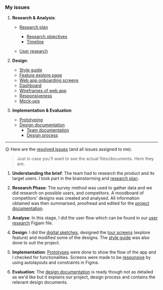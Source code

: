 
### My issues

1. **Research & Analysis**: 
    - [Research plan](https://github.com/zuri-training/EXCEL_COMP-Team_101/issues/17)
      - [Research objectives](https://github.com/zuri-training/EXCEL_COMP-Team_101/issues/4)
      - [Timeline](https://github.com/zuri-training/EXCEL_COMP-Team_101/issues/8)
     
    - [User research](https://github.com/zuri-training/EXCEL_COMP-Team_101/issues/18)

2. **Design**: 
      - [Style guide](https://github.com/zuri-training/EXCEL_COMP-Team_101/issues/19)
      - [Feature explore page](https://github.com/zuri-training/EXCEL_COMP-Team_101/issues/70)
      - [Web app onboarding screens](https://github.com/zuri-training/EXCEL_COMP-Team_101/issues/59)
      - [Dashboard](https://github.com/zuri-training/EXCEL_COMP-Team_101/issues/55)
      - [Wireframes of web app](https://github.com/zuri-training/EXCEL_COMP-Team_101/issues/41)
      - [Responsiveness](https://github.com/zuri-training/EXCEL_COMP-Team_101/issues/58)
      - [Mock-ups](https://github.com/zuri-training/EXCEL_COMP-Team_101/issues/92)

3. **Implementation & Evaluation**
      - [Prototyping](https://github.com/zuri-training/EXCEL_COMP-Team_101/issues/57)
      - [Design documentation](https://github.com/zuri-training/EXCEL_COMP-Team_101/issues/21)
        - [Team documentation](https://github.com/zuri-training/EXCEL_COMP-Team_101/issues/22)  
        - [Design process](https://github.com/zuri-training/EXCEL_COMP-Team_101/issues/69)


***

😉 Here are the [resolved issues](https://github.com/zuri-training/EXCEL_COMP-Team_101/issues?q=assignee%3AGift-Victor+is%3Aclosed) (and all issues assigned to me).

> Just in case you'll want to see the actual files/documents. Here they are.

1. **Understanding the brief**: The team had to research the product and its target users. I took part in the brainstorming and [research plan](https://docs.google.com/document/d/1IL0Q5_j2FnKZR8Ny3pv-8h0nyWSlxzof9FuBrDZUWnQ/edit?usp=sharing).

2. **Research Phase**: The survey method was used to gather data and we did research on possible users, and competitors. A moodboard of competitors' designs was created and analysed. All information obtained was then summarised, proofread and edited for the [project documentation](https://docs.google.com/document/d/1HjF1Dk0OlxHLxSltrga9uxH12cKEfUqXdyKtW1WWQAs/edit?usp=sharing).

3. **Analyse**: In this stage, I did the user flow which can be found in our [user research](https://www.figma.com/file/res4sdWmcEBbOehYEF56al/User-research%2Fflow?node-id=0%3A1) Figjam file. 

4. **Design**: I did the [digital sketches](https://www.figma.com/file/UV7dpsrV768tBbfFN8eWsz/simpliXL?node-id=2%3A2), designed the [tour screens](https://www.figma.com/file/UV7dpsrV768tBbfFN8eWsz/simpliXL?node-id=2738%3A35968) (explore feature) and modified some of the designs. The [style guide](https://www.figma.com/file/UV7dpsrV768tBbfFN8eWsz/simpliXL?node-id=0%3A1) was also done to suit the project. 

5. **Implementation**: [Prototypes](https://www.figma.com/file/UV7dpsrV768tBbfFN8eWsz/simpliXL?node-id=2%3A2) were done to show the flow of the app and I checked for functionalities. Screens were made to be [responsive](https://www.figma.com/file/UV7dpsrV768tBbfFN8eWsz/simpliXL?node-id=3007%3A57294) by using autolayouts and constraints in Figma.

6. **Evaluation**: The [design documentation](https://docs.google.com/document/d/1JyFCwnTNvq4w8unjJTeqhAB9gXs-PpF-1cLrWa09D7M/edit?usp=sharing) is ready though not as detailed as we'd like but it explains our project, design process and contains the relevant design documents. 

